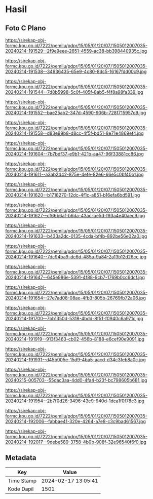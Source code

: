 # Hasil

## Foto C Plano

https://sirekap-obj-formc.kpu.go.id/7222/pemilu/pdpr/15/05/01/20/07/1505012007035-20240214-191529--2f9e9eee-2651-4559-ac38-bb398440935c.jpg

https://sirekap-obj-formc.kpu.go.id/7222/pemilu/pdpr/15/05/01/20/07/1505012007035-20240214-191538--34936435-65e9-4c80-8dc5-16167fdd00c9.jpg

https://sirekap-obj-formc.kpu.go.id/7222/pemilu/pdpr/15/05/01/20/07/1505012007035-20240214-191544--7d8b5998-5c0f-405f-8ab5-f4f8a98fa339.jpg

https://sirekap-obj-formc.kpu.go.id/7222/pemilu/pdpr/15/05/01/20/07/1505012007035-20240214-191552--bae25ab2-347d-4590-906b-728f715957d9.jpg

https://sirekap-obj-formc.kpu.go.id/7222/pemilu/pdpr/15/05/01/20/07/1505012007035-20240214-191558--d83e99b8-d8cc-4f5f-bd51-8e71e4869ef4.jpg

https://sirekap-obj-formc.kpu.go.id/7222/pemilu/pdpr/15/05/01/20/07/1505012007035-20240214-191604--7b7bdf37-e9b1-421b-aa47-96f33881cc86.jpg

https://sirekap-obj-formc.kpu.go.id/7222/pemilu/pdpr/15/05/01/20/07/1505012007035-20240214-191611--a3ab2442-875e-4efe-82e6-66e5c0bf40b1.jpg

https://sirekap-obj-formc.kpu.go.id/7222/pemilu/pdpr/15/05/01/20/07/1505012007035-20240214-191620--b1718270-12dc-4f1c-a851-b16efa6bd591.jpg

https://sirekap-obj-formc.kpu.go.id/7222/pemilu/pdpr/15/05/01/20/07/1505012007035-20240214-191627--cf66b6af-b6da-43ac-be5d-f93a4e40aec9.jpg

https://sirekap-obj-formc.kpu.go.id/7222/pemilu/pdpr/15/05/01/20/07/1505012007035-20240214-191633--b433a2dc-0135-4cda-bf4b-892be56e02a0.jpg

https://sirekap-obj-formc.kpu.go.id/7222/pemilu/pdpr/15/05/01/20/07/1505012007035-20240214-191640--7dc94ba9-dc6d-485a-9a84-2a13b12d26cc.jpg

https://sirekap-obj-formc.kpu.go.id/7222/pemilu/pdpr/15/05/01/20/07/1505012007035-20240214-191647--645e986e-5391-4f88-9cb7-1769b0cc6dcf.jpg

https://sirekap-obj-formc.kpu.go.id/7222/pemilu/pdpr/15/05/01/20/07/1505012007035-20240214-191654--27e7ad08-08ae-4fb3-805b-26769fb72a06.jpg

https://sirekap-obj-formc.kpu.go.id/7222/pemilu/pdpr/15/05/01/20/07/1505012007035-20240214-191700--7bb1350d-5318-4bdd-8f51-f0940c6a971c.jpg

https://sirekap-obj-formc.kpu.go.id/7222/pemilu/pdpr/15/05/01/20/07/1505012007035-20240214-191919--913f3463-cb02-456b-8188-e6cef90e9091.jpg

https://sirekap-obj-formc.kpu.go.id/7222/pemilu/pdpr/15/05/01/20/07/1505012007035-20240214-191931--d45b005e-15d9-4ba5-aacd-d34c3feb8a0c.jpg

https://sirekap-obj-formc.kpu.go.id/7222/pemilu/pdpr/15/05/01/20/07/1505012007035-20240215-005703--55dac3aa-4dd0-4fa4-b23f-bc798605b681.jpg

https://sirekap-obj-formc.kpu.go.id/7222/pemilu/pdpr/15/05/01/20/07/1505012007035-20240214-191954--2b7f0d26-3496-43e9-940d-1dca1f0f78c3.jpg

https://sirekap-obj-formc.kpu.go.id/7222/pemilu/pdpr/15/05/01/20/07/1505012007035-20240214-192006--fabbae41-320e-4264-a7e8-c3c9bad61567.jpg

https://sirekap-obj-formc.kpu.go.id/7222/pemilu/pdpr/15/05/01/20/07/1505012007035-20240214-192017--9debe589-3758-4b0b-908f-32e96540f6f0.jpg


## Metadata

| Key        | Value               |
| ---------- | ------------------- |
| Time Stamp | 2024-02-17 13:05:41 |
| Kode Dapil | 1501                |



